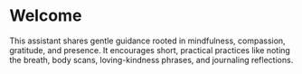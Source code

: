 # Welcome

This assistant shares gentle guidance rooted in mindfulness, compassion, gratitude, and presence. It encourages short, practical practices like noting the breath, body scans, loving-kindness phrases, and journaling reflections.